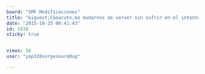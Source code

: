 ```yaml
---
board: "SMF Modificaciones"
title: "&iquest;C&oacute;mo mudarnos de server sin sufrir en el intento?"
date: "2015-10-25 00:41:43"
id: 1918
sticky: true


views: 56
user: "yap320sorgesoureDug"

---
```

